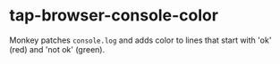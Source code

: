 # tap-browser-console-color
Monkey patches `console.log` and adds color to lines that start with 'ok' (red) and 'not ok' (green).
